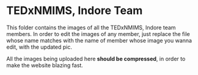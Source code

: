 # TEDxNMIMS, Indore Team

This folder contains the images of all the TEDxNMIMS, Indore team members. In order to edit the images of any member, just replace the file whose name matches with the name of member whose image you wanna edit, with the updated pic.

All the images being uploaded here **should be compressed**, in order to make the website blazing fast.